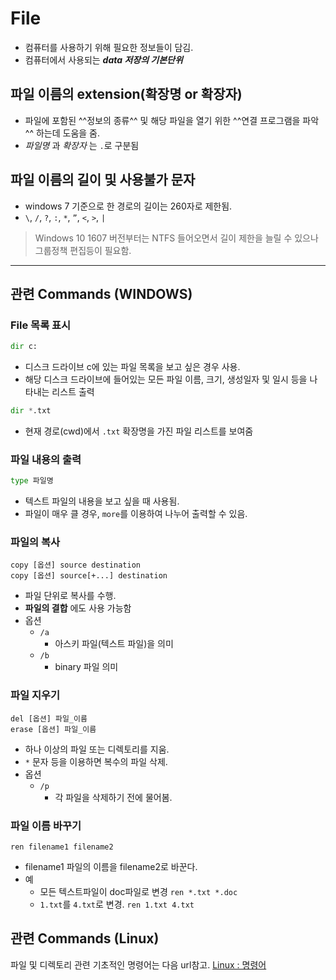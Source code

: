 # File

- 컴퓨터를 사용하기 위해 필요한 정보들이 담김.
- 컴퓨터에서 사용되는 ***data 저장의 기본단위***

## 파일 이름의 extension(확장명 or 확장자)

- 파일에 포함된 ^^정보의 종류^^ 및 해당 파일을 열기 위한 ^^연결 프로그램을 파악^^ 하는데 도움을 줌.
- *파일명* 과 *확장자* 는 `.`로 구분됨

## 파일 이름의 길이 및 사용불가 문자

- windows 7 기준으로 한 경로의 길이는 260자로 제한됨.
- `\`, `/`, `?`, `:`, `*`, `”`, `<`, `>`, `|`

> Windows 10 1607 버전부터는 NTFS 들어오면서 길이 제한을 늘릴 수 있으나 그룹정책 편집등이 필요함.

---

## 관련 Commands (WINDOWS)

### File 목록 표시

```python
dir c:
```

- 디스크 드라이브 c에 있는 파일 목록을 보고 싶은 경우 사용.
- 해당 디스크 드라이브에 들어있는 모든 파일 이름, 크기, 생성일자 및 일시 등을 나타내는 리스트 출력

```python
dir *.txt
```

- 현재 경로(cwd)에서 `.txt` 확장명을 가진 파일 리스트를 보여줌

### 파일 내용의 출력

```python
type 파일명
```

- 텍스트 파일의 내용을 보고 싶을 때 사용됨.
- 파일이 매우 클 경우, `more`를 이용하여 나누어 출력할 수 있음.

### 파일의 복사

```basic
copy [옵션] source destination 
copy [옵션] source[+...] destination
```

- 파일 단위로 복사를 수행.
- **파일의 결합** 에도 사용 가능함
- 옵션
    - `/a`
        - 아스키 파일(텍스트 파일)을 의미
    - `/b`
        - binary 파일 의미
        

### 파일 지우기

```basic
del [옵션] 파일_이름
erase [옵션] 파일_이름
```

- 하나 이상의 파일 또는 디렉토리를 지움.
- `*` 문자 등을 이용하면 복수의 파일 삭제.
- 옵션
    - `/p`
        - 각 파일을 삭제하기 전에 물어봄.

### 파일 이름 바꾸기

```basic
ren filename1 filename2
```

- filename1 파일의 이름을 filename2로 바꾼다.
- 예
    - 모든 텍스트파일이 doc파일로 변경
    `ren *.txt *.doc`
    - `1.txt`를 `4.txt`로 변경.
    `ren 1.txt 4.txt`

## 관련 Commands (Linux)

파일 및 디렉토리 관련 기초적인 명령어는 다음 url참고.
[Linux : 명령어](./linux_cmds.md)
